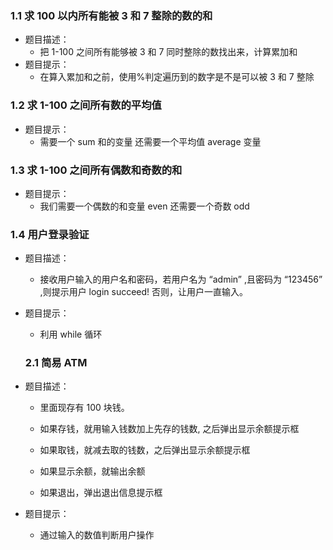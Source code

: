 ### 1.1 求 100 以内所有能被 3 和 7 整除的数的和

- 题目描述：
  - 把 1-100 之间所有能够被 3 和 7 同时整除的数找出来，计算累加和
- 题目提示：
  - 在算入累加和之前，使用%判定遍历到的数字是不是可以被 3 和 7 整除

### 1.2 求 1-100 之间所有数的平均值

- 题目提示：
  - 需要一个 sum 和的变量 还需要一个平均值 average 变量

### 1.3 求 1-100 之间所有偶数和奇数的和

- 题目提示：
  - 我们需要一个偶数的和变量 even 还需要一个奇数 odd

### 1.4 用户登录验证

- 题目描述：
  - 接收用户输入的用户名和密码，若用户名为 “admin” ,且密码为 “123456” ,则提示用户 login succeed! 否则，让用户一直输入。
- 题目提示：

  - 利用 while 循环

  ### 2.1 简易 ATM

- 题目描述：

  - 里面现存有 100 块钱。

  - 如果存钱，就用输入钱数加上先存的钱数, 之后弹出显示余额提示框

  - 如果取钱，就减去取的钱数，之后弹出显示余额提示框

  - 如果显示余额，就输出余额

  - 如果退出，弹出退出信息提示框

- 题目提示：

  - 通过输入的数值判断用户操作
